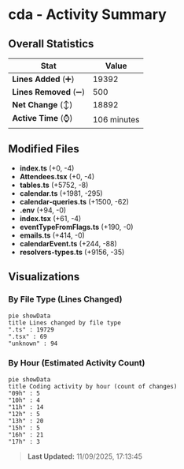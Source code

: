 # cda - Activity Summary 

## Overall Statistics

| Stat                   | Value                                                             |
| ---------------------- | ----------------------------------------------------------------- |
| **Lines Added** (➕)   | 19392                                          |
| **Lines Removed** (➖) | 500                                        |
| **Net Change** (↕)    | 18892                |
| **Active Time** (⌚)   | 106 minutes |


## Modified Files
- **index.ts** (+0, -4)
- **Attendees.tsx** (+0, -4)
- **tables.ts** (+5752, -8)
- **calendar.ts** (+1981, -295)
- **calendar-queries.ts** (+1500, -62)
- **.env** (+94, -0)
- **index.tsx** (+61, -4)
- **eventTypeFromFlags.ts** (+190, -0)
- **emails.ts** (+414, -0)
- **calendarEvent.ts** (+244, -88)
- **resolvers-types.ts** (+9156, -35)

## Visualizations

### By File Type (Lines Changed)

```mermaid
pie showData
title Lines changed by file type
".ts" : 19729
".tsx" : 69
"unknown" : 94
```

### By Hour (Estimated Activity Count)

```mermaid
pie showData
title Coding activity by hour (count of changes)
"09h" : 5
"10h" : 4
"11h" : 14
"12h" : 5
"13h" : 20
"15h" : 5
"16h" : 21
"17h" : 3
```


> **Last Updated:** 11/09/2025, 17:13:45